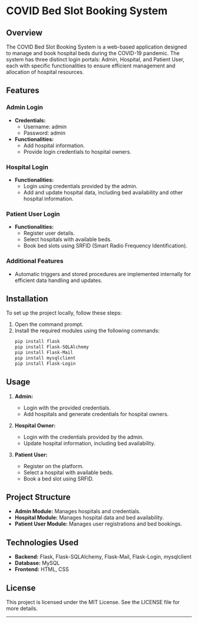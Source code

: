 # COVID Bed Slot Booking System

## Overview

The COVID Bed Slot Booking System is a web-based application designed to manage and book hospital beds during the COVID-19 pandemic. The system has three distinct login portals: Admin, Hospital, and Patient User, each with specific functionalities to ensure efficient management and allocation of hospital resources.

## Features

### Admin Login
- **Credentials:** 
  - Username: admin
  - Password: admin
- **Functionalities:**
  - Add hospital information.
  - Provide login credentials to hospital owners.

### Hospital Login
- **Functionalities:**
  - Login using credentials provided by the admin.
  - Add and update hospital data, including bed availability and other hospital information.

### Patient User Login
- **Functionalities:**
  - Register user details.
  - Select hospitals with available beds.
  - Book bed slots using SRFID (Smart Radio Frequency Identification).

### Additional Features
- Automatic triggers and stored procedures are implemented internally for efficient data handling and updates.

## Installation

To set up the project locally, follow these steps:

1. Open the command prompt.
2. Install the required modules using the following commands:
   ```bash
   pip install flask
   pip install Flask-SQLAlchemy
   pip install Flask-Mail
   pip install mysqlclient
   pip install Flask-Login
   ```

## Usage

1. **Admin:**
   - Login with the provided credentials.
   - Add hospitals and generate credentials for hospital owners.

2. **Hospital Owner:**
   - Login with the credentials provided by the admin.
   - Update hospital information, including bed availability.

3. **Patient User:**
   - Register on the platform.
   - Select a hospital with available beds.
   - Book a bed slot using SRFID.

## Project Structure

- **Admin Module:** Manages hospitals and credentials.
- **Hospital Module:** Manages hospital data and bed availability.
- **Patient User Module:** Manages user registrations and bed bookings.

## Technologies Used

- **Backend:** Flask, Flask-SQLAlchemy, Flask-Mail, Flask-Login, mysqlclient
- **Database:** MySQL
- **Frontend:** HTML, CSS

## License

This project is licensed under the MIT License. See the LICENSE file for more details.

---

